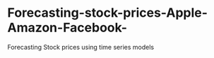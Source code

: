 # Forecasting-stock-prices-Apple-Amazon-Facebook-
Forecasting Stock prices using time series models
